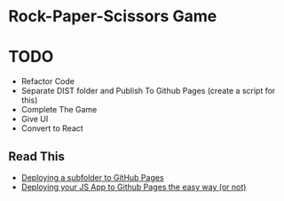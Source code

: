 # Rock-Paper-Scissors Game

# TODO

- Refactor Code
- Separate DIST folder and Publish To Github Pages (create a script for this)
- Complete The Game
- Give UI
- Convert to React

## Read This

- [Deploying a subfolder to GitHub Pages](https://gist.github.com/cobyism/4730490)
- [Deploying your JS App to Github Pages the easy way (or not)](https://medium.com/linagora-engineering/deploying-your-js-app-to-github-pages-the-easy-way-or-not-1ef8c48424b7)
